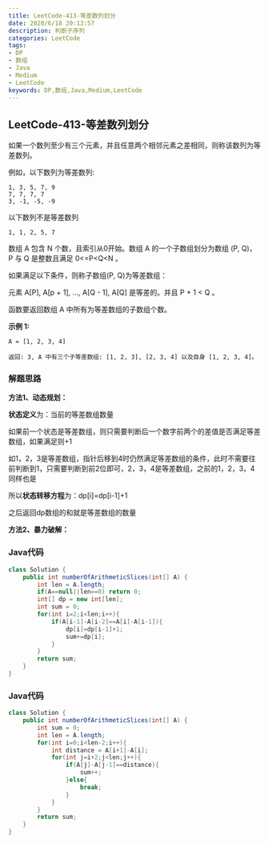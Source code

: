 ```yaml
---
title: LeetCode-413-等差数列划分
date: 2020/6/18 20:13:57
description: 判断子序列
categories: LeetCode
tags: 
- DP
- 数组
- Java
- Medium
- LeetCode
keywords: DP,数组,Java,Medium,LeetCode
---
```


## LeetCode-413-等差数列划分

如果一个数列至少有三个元素，并且任意两个相邻元素之差相同，则称该数列为等差数列。

例如，以下数列为等差数列:

```
1, 3, 5, 7, 9
7, 7, 7, 7
3, -1, -5, -9
```

以下数列不是等差数列

```
1, 1, 2, 5, 7
```

 <!--more-->

数组 A 包含 N 个数，且索引从0开始。数组 A 的一个子数组划分为数组 (P, Q)，P 与 Q 是整数且满足 0<=P<Q<N 。

如果满足以下条件，则称子数组(P, Q)为等差数组：

元素 A[P], A[p + 1], ..., A[Q - 1], A[Q] 是等差的。并且 P + 1 < Q 。

函数要返回数组 A 中所有为等差数组的子数组个数。

**示例 1:**

```
A = [1, 2, 3, 4]

返回: 3, A 中有三个子等差数组: [1, 2, 3], [2, 3, 4] 以及自身 [1, 2, 3, 4]。
```

### 解题思路

**方法1、动态规划：**

**状态定义**为：当前的等差数组数量

如果前一个状态是等差数组，则只需要判断后一个数字前两个的差值是否满足等差数组，如果满足则+1

如1，2，3是等差数组，指针后移到4时仍然满足等差数组的条件，此时不需要往前判断到1，只需要判断到前2位即可，2，3，4是等差数组，之前的1，2，3，4同样也是

所以**状态转移方程**为：dp[i]=dp[i-1]+1

之后返回dp数组的和就是等差数组的数量

**方法2、暴力破解：**

### Java代码

```java
class Solution {
    public int numberOfArithmeticSlices(int[] A) {
        int len = A.length;
        if(A==null||len==0) return 0;
        int[] dp = new int[len];
        int sum = 0;
        for(int i=2;i<len;i++){
            if(A[i-1]-A[i-2]==A[i]-A[i-1]){
                dp[i]=dp[i-1]+1;
                sum+=dp[i];
            }
        }
        return sum;
    }
}
```

### Java代码

```java
class Solution {
    public int numberOfArithmeticSlices(int[] A) {
        int sum = 0;
        int len = A.length;
        for(int i=0;i<len-2;i++){
            int distance = A[i+1]-A[i];
            for(int j=i+2;j<len;j++){
                if(A[j]-A[j-1]==distance){
                    sum++;
                }else{
                    break;
                }
            }
        }
        return sum;
    }
}
```





